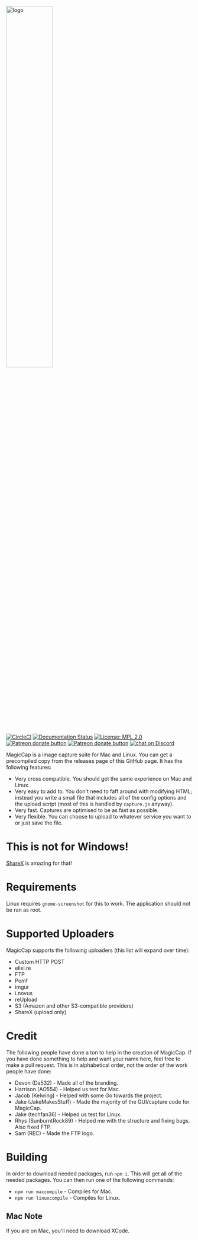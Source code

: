<img src="https://i.imgur.com/3YKOjAF.png" alt="logo" width="50%" height="50%" href="#">

[![CircleCI](https://circleci.com/gh/MagicCap/MagicCap/tree/master.svg?style=svg)](https://circleci.com/gh/MagicCap/MagicCap/tree/master)
[![Documentation Status](https://readthedocs.org/projects/magiccap/badge/?version=latest)](https://magiccap.readthedocs.io/en/latest/?badge=latest)
[![License: MPL 2.0](https://img.shields.io/badge/License-MPL%202.0-brightgreen.svg)](https://opensource.org/licenses/MPL-2.0)
<span class="badge-patreon"><a href="https://patreon.com/jakemakesstuff" title="Donate to this project using Patreon"><img src="https://img.shields.io/badge/patreon-donate-yellow.svg" alt="Patreon donate button" /></a></span>
<span class="badge-patreon"><a href="https://ko-fi.com/jakemakesstuff" title="Donate to this project using ko-fi"><img src="https://img.shields.io/badge/kofi-donate-yellow.svg" alt="Patreon donate button" /></a></span>
<a href="https://discord.gg/pTcBGcH">
        <img src="https://img.shields.io/discord/475694715640217631.svg?logo=discord"
            alt="chat on Discord">
</a>

MagicCap is a image capture suite for Mac and Linux. You can get a precompiled copy from the releases page of this GitHub page. It has the following features:

- Very cross compatible. You should get the same experience on Mac and Linux.
- Very easy to add to. You don't need to faff around with modifying HTML; instead you write a small file that includes all of the config options and the upload script (most of this is handled by `capture.js` anyway).
- Very fast. Captures are optimised to be as fast as possible.
- Very flexible. You can choose to upload to whatever service you want to or just save the file.

# This is not for Windows!
[ShareX](https://getsharex.com/) is amazing for that!

# Requirements
Linux requires `gnome-screenshot` for this to work. The application should not be ran as root.

# Supported Uploaders
MagicCap supports the following uploaders (this list will expand over time):
- Custom HTTP POST
- elixi.re
- FTP
- Pomf
- imgur
- i.novus
- reUpload
- S3 (Amazon and other S3-compatible providers)
- ShareX (upload only)

# Credit
The following people have done a ton to help in the creation of MagicCap. If you have done something to help and want your name here, feel free to make a pull request. This is in alphabetical order, not the order of the work people have done:
- Devon (Da532) - Made all of the branding.
- Harrison (AO554) - Helped us test for Mac.
- Jacob (Kelwing) - Helped with some Go towards the project.
- Jake (JakeMakesStuff) - Made the majority of the GUI/capture code for MagicCap.
- Jake (techfan36) - Helped us test for Linux.
- Rhys (SunburntRock89) - Helped me with the structure and fixing bugs. Also fixed FTP.
- Sam (REC) - Made the FTP logo.

# Building
In order to download needed packages, run `npm i`. This will get all of the needed packages. You can then run one of the following commands:
- `npm run maccompile` - Compiles for Mac.
- `npm run linuxcompile` - Compiles for Linux.

## Mac Note
If you are on Mac, you'll need to download XCode.
